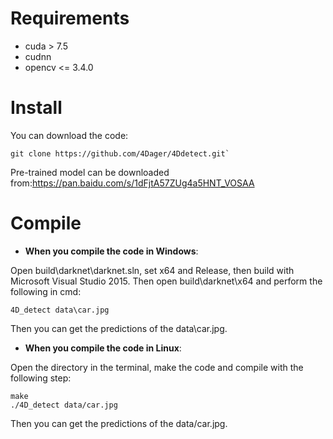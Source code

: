 # Requirements

- cuda > 7.5
- cudnn
- opencv <= 3.4.0

    
# Install

You can download the code:
```
git clone https://github.com/4Dager/4Ddetect.git`
```
 
Pre-trained model can be downloaded from:https://pan.baidu.com/s/1dFjtA57ZUg4a5HNT_VOSAA
    
# Compile


- **When you compile the code in Windows**:

Open build\darknet\darknet.sln, set x64 and Release, then build with Microsoft Visual Studio 2015. Then open build\darknet\x64 and perform the following in cmd:
```
4D_detect data\car.jpg
```

Then you can get the predictions of the data\car.jpg.


- **When you compile the code in Linux**:

Open the directory in the terminal, make the code and compile with the following step:
```
make
./4D_detect data/car.jpg
```
Then you can get the predictions of the data/car.jpg.
